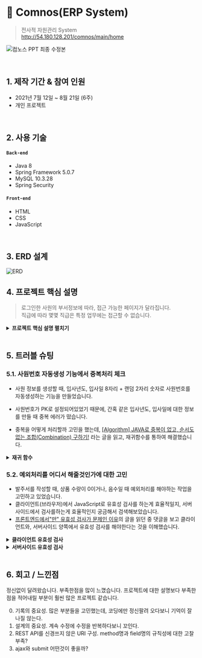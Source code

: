 # :pushpin: Comnos(ERP System)
>전사적 자원관리 System  
>http://54.180.128.201/comnos/main/home


![컴노스 PPT 최종 수정본](https://user-images.githubusercontent.com/80299163/132378386-d9574d57-05e1-403c-a986-ced03548af6c.png)

</br>

## 1. 제작 기간 & 참여 인원
- 2021년 7월 12일 ~ 8월 21일 (6주)
- 개인 프로젝트

</br>

## 2. 사용 기술
#### `Back-end`
  - Java 8
  - Spring Framework 5.0.7
  - MySQL 10.3.28
  - Spring Security
#### `Front-end`
  - HTML
  - CSS
  - JavaScript

</br>

## 3. ERD 설계

![ERD](https://user-images.githubusercontent.com/80299163/132377493-f0ff99b7-5583-4466-9aff-9b683b8a61ef.jpg)


## 4. 프로젝트 핵심 설명
>로그인한 사원의 부서정보에 따라, 접근 가능한 페이지가 달라집니다.<br>
>직급에 따라 몇몇 직급은 특정 업무에는 접근할 수 없습니다.

<details>
<summary><b> 프로젝트 핵심 설명 펼치기</b></summary>
<div markdown="1">

### 4.1. 프로젝트 설명
![수정1](https://user-images.githubusercontent.com/80299163/132401792-7d9d0076-c9df-4b33-918a-ca60e1334708.png)

![수정2](https://user-images.githubusercontent.com/80299163/132402422-acff080f-a206-4570-b59d-82668bd74288.png)


### 4.2. 내부 발주서 흐름
![수정3](https://user-images.githubusercontent.com/80299163/132401893-fd084eaa-4cde-4b2a-ac72-853fc1bb71fe.png)

### 4.3. 외부 발주서 흐름

![수정4](https://user-images.githubusercontent.com/80299163/132401942-e0eb3d85-7fe8-425b-ab9e-79cfd977df62.png)

### 4.4. 그 외

* 사원 정보 등록 & 수정
* 퇴사 처리(권한 제거)
* 매장, 상품 정보 등록
* 외부 API 연동(카카오 주소찾기, 카카오 맵) 
* Spring SMTP Server 이용하여 메일 전송 (비밀번호 재설정)
* Spring Security를 이용한 권한 설정 및 관리
* AWS S3를 이용한 이미지 업로드 및 출력

</div>
</details>

</br>


## 5. 트러블 슈팅
### 5.1. 사원번호 자동생성 기능에서 중복처리 체크
- 사원 정보를 생성할 때, 입사년도, 입사일 8자리 + 랜덤 2자리 숫자로 사원번호를 자동생성하는 기능을 만들었습니다.
- 사원번호가 PK로 설정되어있었기 때문에, 간혹 같은 입사년도, 입사일에 대한 정보를 만들 때 중복 에러가 떴습니다.

- 중복을 어떻게 처리할까 고민을 했는데, [[Algorithm] JAVA로 중복이 없고, 순서도 없는 조합(Combination) 구하기!](https://limkydev.tistory.com/156) 라는 글을 읽고, 재귀함수를 통하여 해결했습니다.


<details>
<summary><b>재귀 함수</b></summary>
<div markdown="1">

~~~java
/**
 * 사원정보 생성 (ComputeServiceImpl.java)
 */

	@Override
	public long mimeEmpCode(Date empDate) {
		
		Random random = new Random();
		int x = random.nextInt(99);
		String ranNum = String.format("%02d", x);

		SimpleDateFormat dateFormat = new SimpleDateFormat("yyyyMMdd");
		String dateStr = dateFormat.format(empDate);
		
		long empCode = Long.parseLong(dateStr + ranNum);
		
		
		if(employeeMapper.checkEmpCode(empCode) == 1) {
			return mimeEmpCode(empDate);
		}else {
			return empCode;
		}
	}
~~~

</div>
</details>

### 5.2. 예외처리를 어디서 해줄것인가에 대한 고민
- 발주서를 작성할 때, 상품 수량이 0이거나, 음수일 때 예외처리를 해야하는 작업을 고민하고 있었습니다.
- 클라이언트(브라우저)에서 JavaScript로 유효성 검사를 하는게 효율적일지, 서버사이드에서 검사를하는게 효율적인지 궁금해서 검색해보았습니다.
- [프론트엔드에서"만" 유효성 검사가 문제인 이유](https://jojoldu.tistory.com/157)의 글을 읽던 중 댓글을 보고 클라이언트와, 서버사이드 양쪽에서 유효성 검사를 해야한다는 것을 이해했습니다.
<details>
<summary><b>클라이언트 유효성 검사</b></summary>
<div markdown="1">

~~~java
/**
 * 발주서 작성 (store-order/form.jsp)
 * javascript Math.floor 함수를 이용하여 0이상의 값만 작성되게 하였습니다. 
 */

	<form method="post" action="${appRoot }/store-order/order">
	<table class="table table-striped">
		<thead>
		</thead>
		<tbody id="product-table-body">
			<tr class="d-flex">
				<th class="col-3">타입</th>
				<th class="col-7">상품명</th>
				<th class="col-2">수량</th>
			</tr>
			<tr class="d-flex">
				<td class="col-3">
					<select id="product-type-select" onchange="changeTypeSelect(this)">
						<option value="">상품 TYPE</option>
						<c:forEach items="${productTypeList }" var="type">
							<option id="${type.PRODUCT_TYPE }"
								value="${type.PRODUCT_TYPE }">${type.PRODUCT_TYPE }</option>
						</c:forEach>
					</select>
				</td>
				<td class="col-7">
					<select class="product-product-select" name='products' style='width:100%'>
						<option value="">타입을 먼저 선택하세요</option>
					</select>
				</td>
				<td class="col-2">
					<input type='number' name='ORDER_EA' onchange='this.value = Math.floor(Math.max(this.value,1))' style="width:50px" value="1">
				</td>
			</tr>
		</tbody>
	</table>
	<button id="product-add-btn" type="button" class="btn btn-secondary" >상품 추가하기</button>
	<input type="number" name="STORE_NO" value="${employee.STORE_NO }" hidden="hidden">
	<input type="number" name="EMP_CODE" value="${employee.EMP_CODE }" hidden="hidden">
	
	<sec:authorize access="!hasAnyRole('ROLE_AM', 'ROLE_ST')">
		<button class="btn btn-primary" type="submit">제출</button>
	</sec:authorize>
	<sec:authorize access="hasAnyRole('ROLE_AM', 'ROLE_ST')">
		<div class="not-message">대리, 사원은 발주서를 작성할 직급이 아닙니다.</div>
	</sec:authorize>
</form>
~~~

</div>
</details>


<details>
<summary><b>서버사이드 유효성 검사</b></summary>
<div markdown="1">

~~~java
/**
 * 발주서 작성 (StoreOrderController)
 */

	@PostMapping("/order")
	@Transactional
	public String addOrder(OrderVO order, String[] products, int[] ORDER_EA, RedirectAttributes rttr) {
		
		//발주수량 유효성 검사(상품의 발주량이 0개인 경우가 있으면 에러 메세지처리)
		for(int i=0; i<products.length; i++) {
			if(ORDER_EA[i] == 0) {
				rttr.addFlashAttribute("message", "수량이 0개인 상품이 있습니다.");
				return "redirect:/store-order/order";
			}
		}
		
		int number = 1;
		//주문번호 채번 서비스 (B01)번부터 시작		
		String ono = computeService.mimeOrderNumberB(number);
		order.setORDER_NO(ono);
		
		for(int i=0; i<products.length; i++) {
			order.setPRODUCT_NO( products[i] );
			order.setORDER_EA( ORDER_EA[i] );
			service.addOrder(order);	//내부 발주서 작성
		}
		rttr.addFlashAttribute("message", "발주서 제출이 되었습니다.");
		return "redirect:/store-order/list";
	}
~~~

</div>
</details>

<br>

## 6. 회고 / 느낀점

정신없이 달려왔습니다. 부족한점을 많이 느꼈습니다.
프로젝트에 대한 설명보다 부족한점을 적어내릴 부분이 훨씬 많은 프로젝트 같습니다.

0. 기록의 중요성. 많은 부분들을 고민했는데, 코딩에만 정신팔려 오다보니 기억이 잘 나질 않는다.
1. 설계의 중요성. 계속 수정에 수정을 반복하다보니 꼬인다.
2. REST API를 신경쓰지 않은 URI 구성. method명과 field명의 규칙성에 대한 고찰 부족?
3. ajax와 submit 어떤것이 좋을까?

